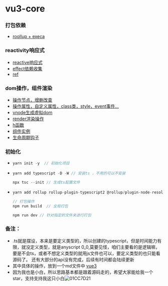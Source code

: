 # vu3-core

### 打包依赖

- [roollup + execa](https://github.com/JuaryLiu/vue3-core/blob/master/rollup.config.js)

### reactivity响应式

- [reactive响应式](https://github.com/JuaryLiu/vue3-core/blob/master/packages/reactivity/src/reactivety.ts)
- [effect依赖收集](https://github.com/JuaryLiu/vue3-core/blob/master/packages/reactivity/src/effect.ts)
- [ref](https://github.com/JuaryLiu/vue3-core/blob/master/packages/reactivity/src/ref.ts)

### dom操作，组件渲染

- [操作节点，增删改查](https://github.com/JuaryLiu/vue3-core/blob/master/packages/runtime-dom/src/nodeOps.ts)
- [操作属性，自定义属性，class类，style，event事件...](https://github.com/JuaryLiu/vue3-core/blob/master/packages/runtime-dom/src/patchProp.ts)
- [vnode生成虚拟dom](https://github.com/JuaryLiu/vue3-core/blob/master/packages/runtime-core/src/vnode.ts)
- [render渲染操作]()
- [h函数](https://github.com/JuaryLiu/vue3-core/blob/master/packages/runtime-core/src/h.ts)
- [组件实例](https://github.com/JuaryLiu/vue3-core/blob/master/packages/runtime-core/src/component.ts)
- [生命周期钩子](https://github.com/JuaryLiu/vue3-core/blob/master/packages/runtime-core/src/apiCreateApp.ts)

### 初始化

- ```js
  yarn init -y  // 初始化项目
  ```

- ```js
  yarn add typescript -D -W // 安装ts ，不用的可以不安装
  
  npx tsc --init // 生成ts配置文件
  ```

- ```js
  yarn add rollup rollup-plugin-typescript2 @rollup/plugin-node-resolve @rollup/plugin-json execa -D -W //安装rollup打包相关依赖
  ```

  ```js
  // 打包操作
  npm run build  // 全局打包
  
  npm run dev // 针对指定的文件夹进行打包
  ```

  

### 备注：

- .ts就是摆设，本来是要定义类型的，所以创建的typescript，但是时间能力有限，就没定义类型，就是anyscript  0_0,莫要见怪，咱们主要看的是逻辑嘛，要是不会ts，或者不想定义类型的就用js文件也可以，要定义类型的也只能看源码了。 还有大部分的api没有完成，后续有时间都会陆续更新
- 其中具体的操作，放到一个md文件中 [vue3](https://github.com/JuaryLiu/vue3-core/blob/master/vue3-core.md)
- 因为我也是小白，所以思路基本都是跟着源码走的，希望大家能给我一个star，支持支持我这只小白![01CC7D21](https://github.com/JuaryLiu/vue3-core/assets/128942977/43ecec75-a342-4642-820c-5db442c65c0e)

